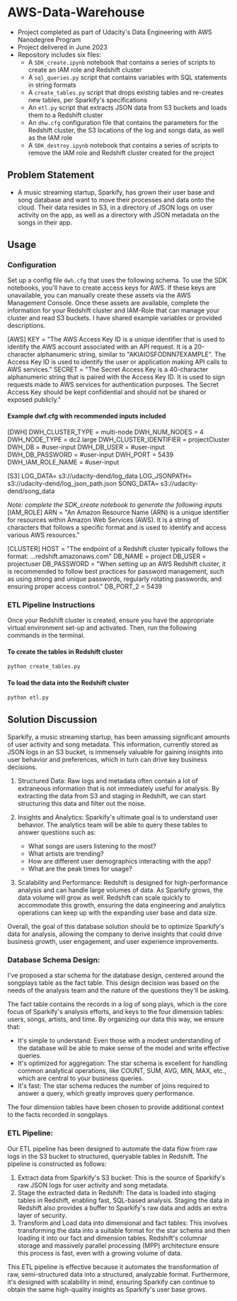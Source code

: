 # AWS-Data-Warehouse
- Project completed as part of Udacity's Data Engineering with AWS Nanodegree Program
- Project delivered in June 2023
- Repository includes six files:
    * A `SDK_create.ipynb` notebook that contains a series of scripts to create an IAM role and Redshift cluster
    * A `sql_queries.py` script that contains variables with SQL statements in string formats
    * A `create_tables.py` script that drops existing tables and re-creates new tables, per Sparkify's specifications
    * An `etl.py` script that extracts JSON data from S3 buckets and loads them to a Redshift cluster
    * An `dhw.cfg` configuration file that contains the parameters for the Redshift cluster, the S3 locations of the log and songs data, as well as the IAM role
    * A `SDK_destroy.ipynb` notebook that contains a series of scripts to remove the IAM role and Redshift cluster created for the project

## Problem Statement
- A music streaming startup, Sparkify, has grown their user base and song database and want to move their processes and data onto the cloud. Their data resides in S3, in a directory of JSON logs on user activity on the app, as well as a directory with JSON metadata on the songs in their app.

## Usage

### Configuration

Set up a config file `dwh.cfg` that uses the following schema. To use the SDK notebooks, you'll have to create access keys for AWS. If these keys are unavailable, you can manually create these assets via the AWS Management Console. Once these assets are available, complete the information for your Redshift cluster and IAM-Role that can manage your cluster and read S3 buckets. I have shared example variables or provided descriptions.

[AWS]
   KEY = "The AWS Access Key ID is a unique identifier that is used to identify the AWS account associated with an API request. It is a 20-character alphanumeric string, similar to "AKIAIOSFODNN7EXAMPLE". The Access Key ID is used to identify the user or application making API calls to AWS services."
   SECRET = "The Secret Access Key is a 40-character alphanumeric string that is paired with the Access Key ID. It is used to sign requests made to AWS services for authentication purposes. The Secret Access Key should be kept confidential and should not be shared or exposed publicly."

#### Example dwf.cfg with recommended inputs included
[DWH]
   DWH_CLUSTER_TYPE = multi-node
   DWH_NUM_NODES = 4
   DWH_NODE_TYPE = dc2.large
   DWH_CLUSTER_IDENTIFIER = projectCluster
   DWH_DB = #user-input
   DWH_DB_USER = #user-input
   DWH_DB_PASSWORD = #user-input
   DWH_PORT = 5439
   DWH_IAM_ROLE_NAME = #user-input

[S3]
   LOG_DATA= s3://udacity-dend/log_data
   LOG_JSONPATH= s3://udacity-dend/log_json_path.json
   SONG_DATA= s3://udacity-dend/song_data

*Note: complete the SDK_create notebook to generate the following inputs*
[IAM_ROLE]
ARN = "An Amazon Resource Name (ARN) is a unique identifier for resources within Amazon Web Services (AWS). It is a string of characters that follows a specific format and is used to identify and access various AWS resources."

[CLUSTER]
   HOST = "The endpoint of a Redshift cluster typically follows the format: <cluster-identifier>.<random-characters>.<region>.redshift.amazonaws.com"
   DB_NAME = project
   DB_USER = projectuser
   DB_PASSWORD =  "When setting up an AWS Redshift cluster, it is recommended to follow best practices for password management, such as using strong and unique passwords, regularly rotating passwords, and ensuring proper access control."
   DB_PORT_2 = 5439 

### ETL Pipeline Instructions

Once your Redshift cluster is created, ensure you have the appropriate virtual environment set-up and activated. Then, run the following commands in the terminal.

#### To create the tables in Redshift cluster

```bash
python create_tables.py
```

#### To load the data into the Redshift cluster

```bash
python etl.py
```

## Solution Discussion
Sparkify, a music streaming startup, has been amassing significant amounts of user activity and song metadata. This information, currently stored as JSON logs in an S3 bucket, is immensely valuable for gaining insights into user behavior and preferences, which in turn can drive key business decisions.

1. Structured Data: Raw logs and metadata often contain a lot of extraneous information that is not immediately useful for analysis. By extracting the data from S3 and staging in Redshift, we can start structuring this data and filter out the noise.

2. Insights and Analytics: Sparkify's ultimate goal is to understand user behavior. The analytics team will be able to query these tables to answer questions such as:
    - What songs are users listening to the most?
    - What artists are trending?
    - How are different user demographics interacting with the app?
    - What are the peak times for usage?

3. Scalability and Performance: Redshift is designed for high-performance analysis and can handle large volumes of data. As Sparkify grows, the data volume will grow as well. Redshift can scale quickly to accommodate this growth, ensuring the data engineering and analytics operations can keep up with the expanding user base and data size.

Overall, the goal of this database solution should be to optimize Sparkify's data for analysis, allowing the company to derive insights that could drive business growth, user engagement, and user experience improvements.

### Database Schema Design:
I've proposed a star schema for the database design, centered around the songplays table as the fact table. This design decision was based on the needs of the analysis team and the nature of the questions they'll be asking.

The fact table contains the records in a log of song plays, which is the core focus of Sparkify's analysis efforts, and keys to the four dimension tables: users, songs, artists, and time. By organizing our data this way, we ensure that:

- It's simple to understand: Even those with a modest understanding of the database will be able to make sense of the model and write effective queries.
- It's optimized for aggregation: The star schema is excellent for handling common analytical operations, like COUNT, SUM, AVG, MIN, MAX, etc., which are central to your business queries.
- It's fast: The star schema reduces the number of joins required to answer a query, which greatly improves query performance.

The four dimension tables have been chosen to provide additional context to the facts recorded in songplays.

### ETL Pipeline:
Our ETL pipeline has been designed to automate the data flow from raw logs in the S3 bucket to structured, queryable tables in Redshift. The pipeline is constructed as follows:

1. Extract data from Sparkify's S3 bucket: This is the source of Sparkify's raw JSON logs for user activity and song metadata.
2. Stage the extracted data in Redshift: The data is loaded into staging tables in Redshift, enabling fast, SQL-based analysis. Staging the data in Redshift also provides a buffer to Sparkify's raw data and adds an extra layer of security.
3. Transform and Load data into dimensional and fact tables: This involves transforming the data into a suitable format for the star schema and then loading it into our fact and dimension tables. Redshift's columnar storage and massively parallel processing (MPP) architecture ensure this process is fast, even with a growing volume of data.

This ETL pipeline is effective because it automates the transformation of raw, semi-structured data into a structured, analyzable format. Furthermore, it's designed with scalability in mind, ensuring Sparkify can continue to obtain the same high-quality insights as Sparkify's user base grows.

